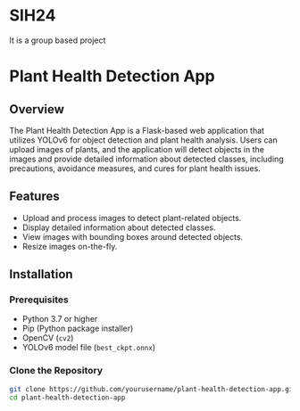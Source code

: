 # SIH24
It is a group based project

# Plant Health Detection App

## Overview

The Plant Health Detection App is a Flask-based web application that utilizes YOLOv6 for object detection and plant health analysis. Users can upload images of plants, and the application will detect objects in the images and provide detailed information about detected classes, including precautions, avoidance measures, and cures for plant health issues.

## Features

- Upload and process images to detect plant-related objects.
- Display detailed information about detected classes.
- View images with bounding boxes around detected objects.
- Resize images on-the-fly.

## Installation

### Prerequisites

- Python 3.7 or higher
- Pip (Python package installer)
- OpenCV (`cv2`)
- YOLOv6 model file (`best_ckpt.onnx`)

### Clone the Repository

```bash
git clone https://github.com/yourusername/plant-health-detection-app.git
cd plant-health-detection-app
